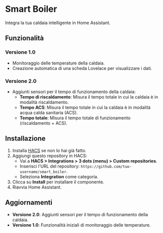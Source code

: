 # Smart Boiler

Integra la tua caldaia intelligente in Home Assistant.

## Funzionalità

### Versione 1.0
- Monitoraggio delle temperature della caldaia.
- Creazione automatica di una scheda Lovelace per visualizzare i dati.

### Versione 2.0
- Aggiunti sensori per il tempo di funzionamento della caldaia:
  - **Tempo di riscaldamento**: Misura il tempo totale in cui la caldaia è in modalità riscaldamento.
  - **Tempo ACS**: Misura il tempo totale in cui la caldaia è in modalità acqua calda sanitaria (ACS).
  - **Tempo totale**: Misura il tempo totale di funzionamento (riscaldamento + ACS).

## Installazione
1. Installa [HACS](https://hacs.xyz) se non lo hai già fatto.
2. Aggiungi questo repository in HACS:
   - Vai a **HACS > Integrations > 3 dots (menu) > Custom repositories**.
   - Inserisci l'URL del repository: `https://github.com/tuo-username/smart_boiler`.
   - Seleziona **Integration** come categoria.
3. Clicca su **Install** per installare il componente.
4. Riavvia Home Assistant.

## Aggiornamenti
- **Versione 2.0**: Aggiunti sensori per il tempo di funzionamento della caldaia.
- **Versione 1.0**: Funzionalità iniziali di monitoraggio delle temperature.
